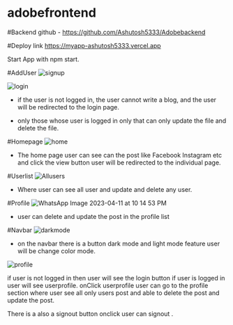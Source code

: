 # adobefrontend

#Backend github - https://github.com/Ashutosh5333/Adobebackend

#Deploy link  https://myapp-ashutosh5333.vercel.app

Start App with npm start.

#AddUser ![signup](https://user-images.githubusercontent.com/101393850/231232658-c223870d-bb57-4e50-ba57-5d8526dca493.jpeg)

![login](https://user-images.githubusercontent.com/101393850/231232765-faf2d32f-d92b-4746-b27e-c4fa05a03dea.jpeg)
  
-  if the user is not logged in, the user cannot write a blog, and the user will be redirected to the login page.
  
-  only those whose user is logged in only that can only update the file and delete the file.  



#Homepage 
![home](https://user-images.githubusercontent.com/101393850/231232845-6b62a81a-1ad6-4b89-83a5-296caa0f2f73.jpeg)


-    The home page user can see can the post like Facebook Instagram etc and click the view button user will be redirected to the individual page. 

    
#Userlist
 ![Allusers](https://user-images.githubusercontent.com/101393850/231233309-181965fd-aa6f-432b-b187-45f751ea757f.jpeg)
-    Where user can see all user and update and delete any user.


#Profile 
![WhatsApp Image 2023-04-11 at 10 14 53 PM](https://user-images.githubusercontent.com/101393850/231233081-309ade0f-a06b-40fd-b7a1-34000b65656a.jpeg)

-    user can delete and update the post in the profile list 


#Navbar
![darkmode](https://user-images.githubusercontent.com/101393850/231233161-a419a460-2491-48a5-8379-99897c7e0ecc.jpeg)

-    on the navbar there is a button dark mode and light mode feature user will be change  color mode.      

  ![profile](https://user-images.githubusercontent.com/101393850/231232879-ea5f0a27-d272-48d5-ab78-a71cb09e13ad.jpeg)

if user is not logged in then user will see the login button  if user is logged in user will see userprofile. 
onClick userprofile  user can go to the profile section  where user see all only users post and  able to delete the post and 
update the post. 


There is a also a signout button onclick user can signout .



